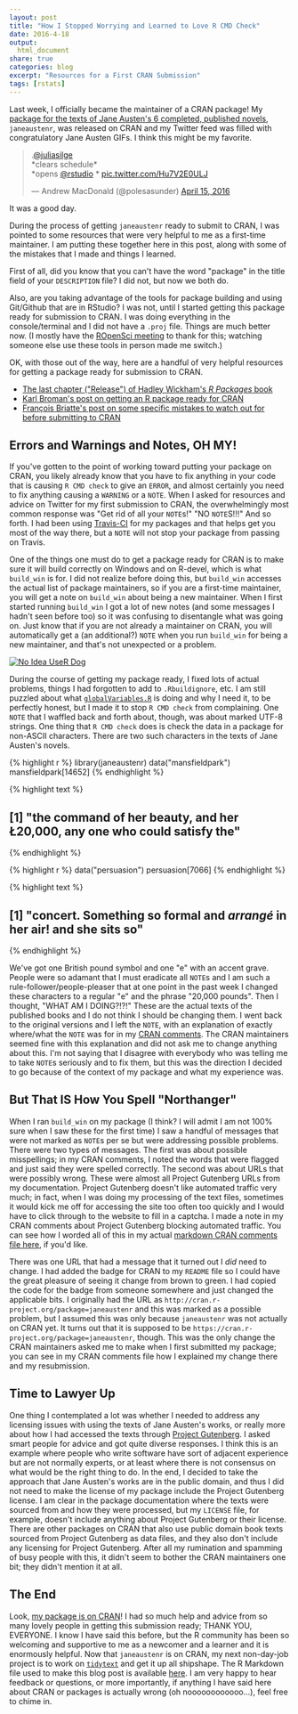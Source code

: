 ```yaml
---
layout: post
title: "How I Stopped Worrying and Learned to Love R CMD Check"
date: 2016-4-18
output:
  html_document
share: true
categories: blog
excerpt: "Resources for a First CRAN Submission"
tags: [rstats]
---
```




Last week, I officially became the maintainer of a CRAN package! My [package for the texts of Jane Austen's 6 completed, published novels](https://github.com/juliasilge/janeaustenr), `janeaustenr`, was released on CRAN and my Twitter feed was filled with congratulatory Jane Austen GIFs. I think this might be my favorite.

<blockquote class="twitter-tweet" data-conversation="none" data-lang="en"><p lang="en" dir="ltr">.<a href="https://twitter.com/juliasilge">@juliasilge</a> <br>*clears schedule*<br>*opens <a href="https://twitter.com/rstudio">@rstudio</a> * <a href="https://t.co/Hu7V2E0ULJ">pic.twitter.com/Hu7V2E0ULJ</a></p>&mdash; Andrew MacDonald (@polesasunder) <a href="https://twitter.com/polesasunder/status/721103557869436928">April 15, 2016</a></blockquote>
<script async src="http://platform.twitter.com/widgets.js" charset="utf-8"></script>

It was a good day.

During the process of getting `janeaustenr` ready to submit to CRAN, I was pointed to some resources that were very helpful to me as a first-time maintainer. I am putting these together here in this post, along with some of the mistakes that I made and things I learned. 

First of all, did you know that you can't have the word "package" in the title field of your `DESCRIPTION` file? I did not, but now we both do.

Also, are you taking advantage of the tools for package building and using Git/Github that are in RStudio? I was not, until I started getting this package ready for submission to CRAN. I was doing everything in the console/terminal and I did not have a `.proj` file. Things are much better now. (I mostly have the [ROpenSci meeting](http://juliasilge.com/blog/I-Went-to-ROpenSci/) to thank for this; watching someone else use these tools in person made me switch.)

OK, with those out of the way, here are a handful of very helpful resources for getting a package ready for submission to CRAN.

* [The last chapter ("Release") of Hadley Wickham's _R Packages_ book](http://r-pkgs.had.co.nz/release.html)
* [Karl Broman's post on getting an R package ready for CRAN](http://kbroman.org/pkg_primer/pages/cran.html)
* [François Briatte's post on some specific mistakes to watch out for before submitting to CRAN](http://f.briatte.org/r/submitting-packages-to-cran)

## Errors and Warnings and Notes, OH MY!

If you've gotten to the point of working toward putting your package on CRAN, you likely already know that you have to fix anything in your code that is causing `R CMD check` to give an `ERROR`, and almost certainly you need to fix anything causing a `WARNING` or a `NOTE`. When I asked for resources and advice on Twitter for my first submission to CRAN, the overwhelmingly most common response was "Get rid of all your `NOTE`s!" "NO `NOTE`S!!!" And so forth. I had been using [Travis-CI](https://travis-ci.org/) for my packages and that helps get you most of the way there, but a `NOTE` will not stop your package from passing on Travis.

One of the things one must do to get a package ready for CRAN is to make sure it will build correctly on Windows and on R-devel, which is what `build_win` is for. I did not realize before doing this, but `build_win` accesses the actual list of package maintainers, so if you are a first-time maintainer, you will get a note on `build_win` about being a new maintainer. When I first started running `build_win` I got a lot of new notes (and some messages I hadn't seen before too) so it was confusing to disentangle what was going on. Just know that if you are not already a maintainer on CRAN, you will automatically get a (an additional?) `NOTE` when you run `build_win` for being a new maintainer, and that's not unexpected or a problem.

<a href="https://imgflip.com/i/12m9bj"><img src="https://i.imgflip.com/12m9bj.jpg" title="No Idea UseR Dog"/></a>

During the course of getting my package ready, I fixed lots of actual problems, things I had forgotten to add to `.Rbuildignore`, etc. I am still puzzled about what [`globalVariables.R`](https://github.com/juliasilge/janeaustenr/blob/master/R/globalVariables.R) is doing and why I need it, to be perfectly honest, but I made it to stop `R CMD check` from complaining. One `NOTE` that I waffled back and forth about, though, was about marked UTF-8 strings. One thing that `R CMD check` does is check the data in a package for non-ASCII characters. There are two such characters in the texts of Jane Austen's novels.


{% highlight r %}
library(janeaustenr)
data("mansfieldpark")
mansfieldpark[14652]
{% endhighlight %}



{% highlight text %}
## [1] "the command of her beauty, and her Ł20,000, any one who could satisfy the"
{% endhighlight %}



{% highlight r %}
data("persuasion")
persuasion[7066]
{% endhighlight %}



{% highlight text %}
## [1] "concert.  Something so formal and _arrangé_ in her air!  and she sits so"
{% endhighlight %}

We've got one British pound symbol and one "e" with an accent grave. People were so adamant that I must eradicate all `NOTE`s and I am such a rule-follower/people-pleaser that at one point in the past week I changed these characters to a regular "e" and the phrase "20,000 pounds". Then I thought, "WHAT AM I DOING?!?!" These are the actual texts of the published books and I do not think I should be changing them. I went back to the original versions and I left the `NOTE`, with an explanation of exactly where/what the `NOTE` was for in my [CRAN comments](https://github.com/juliasilge/janeaustenr/blob/master/cran-comments.md). The CRAN maintainers seemed fine with this explanation and did not ask me to change anything about this. I'm not saying that I disagree with everybody who was telling me to take `NOTE`s seriously and to fix them, but this was the direction I decided to go because of the context of my package and what my experience was.

## But That IS How You Spell "Northanger"

When I ran `build_win` on my package (I think? I will admit I am not 100% sure when I saw these for the first time) I saw a handful of messages that were not marked as `NOTE`s per se but were addressing possible problems. There were two types of messages. The first was about possible misspellings; in my CRAN comments, I noted the words that were flagged and just said they were spelled correctly. The second was about URLs that were possibly wrong. These were almost all Project Gutenberg URLs from my documentation. Project Gutenberg doesn't like automated traffic very much; in fact, when I was doing my processing of the text files, sometimes it would kick me off for accessing the site too often too quickly and I would have to click through to the website to fill in a captcha. I made a note in my CRAN comments about Project Gutenberg blocking automated traffic. You can see how I worded all of this in my actual [markdown CRAN comments file here](https://github.com/juliasilge/janeaustenr/blob/master/cran-comments.md), if you'd like.

There was one URL that had a message that it turned out I *did* need to change. I had added the badge for CRAN to my `README` file so I could have the great pleasure of seeing it change from brown to green. I had copied the code for the badge from someone somewhere and just changed the applicable bits. I originally had the URL as `http://cran.r-project.org/package=janeaustenr` and this was marked as a possible problem, but I assumed this was only because `janeaustenr` was not actually on CRAN yet. It turns out that it is supposed to be `https://cran.r-project.org/package=janeaustenr`, though. This was the only change the CRAN maintainers asked me to make when I first submitted my package; you can see in my CRAN comments file how I explained my change there and my resubmission.

## Time to Lawyer Up

One thing I contemplated a lot was whether I needed to address any licensing issues with using the texts of Jane Austen's works, or really more about how I had accessed the texts through [Project Gutenberg](https://www.gutenberg.org/). I asked smart people for advice and got quite diverse responses. I think this is an example where people who write software have sort of adjacent experience but are not normally experts, or at least where there is not consensus on what would be the right thing to do. In the end, I decided to take the approach that Jane Austen's works are in the public domain, and thus I did not need to make the license of my package include the Project Gutenberg license. I am clear in the package documentation where the texts were sourced from and how they were processed, but my `LICENSE` file, for example, doesn't include anything about Project Gutenberg or their license. There are other packages on CRAN that also use public domain book texts sourced from Project Gutenberg as data files, and they also don't include any licensing for Project Gutenberg. After all my rumination and spamming of busy people with this, it didn't seem to bother the CRAN maintainers one bit; they didn't mention it at all.

## The End

Look, [my package is on CRAN](https://cran.r-project.org/web/packages/janeaustenr/index.html)! I had so much help and advice from so many lovely people in getting this submission ready; THANK YOU, EVERYONE. I know I have said this before, but the R community has been so welcoming and supportive to me as a newcomer and a learner and it is enormously helpful. Now that `janeaustenr` is on CRAN, my next non-day-job project is to work on [`tidytext`](https://github.com/juliasilge/tidytext) and get it up all shipshape. The R Markdown file used to make this blog post is available [here](https://github.com/juliasilge/juliasilge.github.io/blob/master/_R/2016-04-18-How-I-Stopped.Rmd). I am very happy to hear feedback or questions, or more importantly, if anything I have said here about CRAN or packages is actually wrong (oh noooooooooooo...), feel free to chime in.
